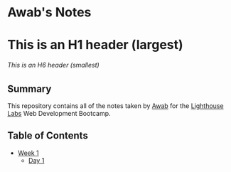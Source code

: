 # Awab's Notes
# This is an H1 header (largest)
###### This is an H6 header (smallest)
## Summary 
This repository contains all of the notes taken by [Awab](https://github.com/a25osman/lighthouse-web-notes) for the [Lighthouse Labs](https://www.lighthouselabs.ca/) Web Development Bootcamp.
## Table of Contents
* [Week 1](/Week_1)
  * [Day 1](/Week_1/Day_1)
